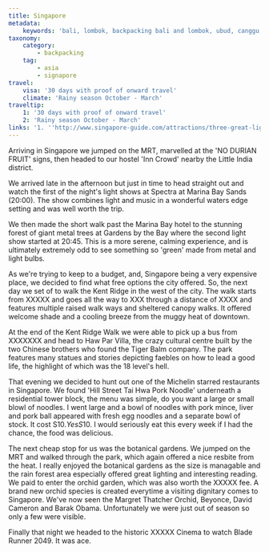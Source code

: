 ```yaml
---
title: Singapore
metadata:
    keywords: 'bali, lombok, backpacking bali and lombok, ubud, canggu, uluwatu'
taxonomy:
    category:
        - backpacking
    tag:
        - asia
        - signapore
travel:
    visa: '30 days with proof of onward travel'
    climate: 'Rainy season October - March'
traveltip:
    1: '30 days with proof of onward travel'
    2: 'Rainy season October - March'
links: '1. ''http://www.singapore-guide.com/attractions/three-great-light-shows.htm?cid=ch:OTH:001'''
---
```


Arriving in Singapore we jumped on the MRT, marvelled at the 'NO DURIAN FRUIT' signs, then headed to our hostel 'Inn Crowd' nearby the Little India district.

We arrived late in the afternoon but just in time to head straight out and watch the first of the night's light shows at Spectra at Marina Bay Sands (20:00).  The show combines light and music in a wonderful waters edge setting and was well worth the trip.

We then made the short walk past the Marina Bay hotel to the stunning forest of giant metal trees at Gardens by the Bay where the second light show started at 20:45.  This is a more serene, calming experience, and is ultimately extremely odd to see something so 'green' made from metal and light bulbs.

As we're trying to keep to a budget, and, Singapore being a very expensive place, we decided to find what free options the city offered.  So, the next day we set of to walk the Kent Ridge in the west of the city.  The walk starts from XXXXX and goes all the way to XXX through a distance of XXXX and features multiple raised walk ways and sheltered canopy walks.  It offered welcome shade and a cooling breeze from the muggy heat of downtown.

At the end of the Kent Ridge Walk we were able to pick up a bus from XXXXXXX and head to Haw Par Villa, the crazy cultural centre built by the two Chinese brothers who found the Tiger Balm company.  The park features many statues and stories depicting faebles on how to lead a good life, the highlight of which was the 18 level's hell.

That evening we decided to hunt out one of the Michelin starred restaurants in Singapore.  We found 'Hill Street Tai Hwa Pork Noodle' underneath a residential tower block, the menu was simple, do you want a large or small blowl of noodles.  I went large and a bowl of noodles with pork mince, liver and pork ball appeared with fresh egg noodles and a separate bowl of stock.  It cost S$10.  Yes S$10.  I would seriously eat this every week if I had the chance, the food was delicious.

The next cheap stop for us was the botanical gardens.  We jumped on the MRT and walked through the park, which again offered a nice resbite from the heat.  I really enjoyed the botanical gardens as the size is managable and the rain forest area especially offered great lighting and interesting reading.  We paid to enter the orchid garden, which was also worth the XXXXX fee.  A brand new orchid species is created everytime a visiting dignitary comes to Singapore.  We've now seen the Margret Thatcher Orchid, Beyonce, David Cameron and Barak Obama.  Unfortunately we were just out of season so only a few were visible. 

Finally that night we headed to the historic XXXXX Cinema to watch Blade Runner 2049.  It was ace.
